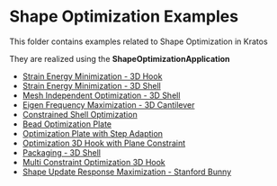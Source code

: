 # Shape Optimization Examples

This folder contains examples related to Shape Optimization in Kratos

They are realized using the __ShapeOptimizationApplication__

- [Strain Energy Minimization - 3D Hook](01_Strain_Energy_Minimization_3D_Hook)
- [Strain Energy Minimization - 3D Shell](02_Strain_Energy_Minimization_3D_Shell)
- [Mesh Independent Optimization - 3D Shell](03_mesh_independent_optimization_3D_Shell)
- [Eigen Frequency Maximization - 3D Cantilever](04_Eigenfrequency_Maximization_3D_Cantilever)
- [Constrained Shell Optimization](05_Constrained_Shell_Opt)
- [Bead Optimization Plate](06_bead_optimization_plate)
- [Optimization Plate with Step Adaption](07_optimization_plate_with_step_adaption)
- [Optimization 3D Hook with Plane Constraint](08_Optimization_3D_Hook_plane_constraint)
- [Packaging - 3D Shell](09_Packaging_3D_Shell)
- [Multi Constraint Optimization 3D Hook](10_Multi_Constraint_Optimization_3D_Hook)
- [Shape Update Response Maximization - Stanford Bunny](11_Shape_Update_Maximization_Stanford_Bunny)